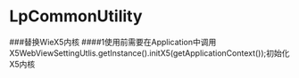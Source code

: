 # LpCommonUtility

###替换WieX5内核
####1使用前需要在Application中调用X5WebViewSettingUtlis.getInstance().initX5(getApplicationContext());初始化X5内核
